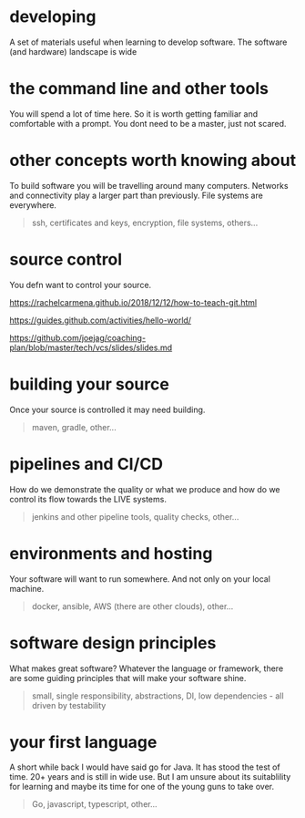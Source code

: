# developing
A set of materials useful when learning to develop software. The software (and hardware) landscape is wide


# the command line and other tools
You will spend a lot of time here. So it is worth getting familiar and comfortable with a prompt. You dont need to be a master, just not scared.


# other concepts worth knowing about
To build software you will be travelling around many computers. Networks and connectivity play a larger part than previously. File systems are everywhere.

> ssh, certificates and keys, encryption, file systems, others...


# source control
You defn want to control your source.

https://rachelcarmena.github.io/2018/12/12/how-to-teach-git.html

https://guides.github.com/activities/hello-world/

https://github.com/joejag/coaching-plan/blob/master/tech/vcs/slides/slides.md


# building your source
Once your source is controlled it may need building.

> maven, gradle, other...


# pipelines and CI/CD
How do we demonstrate the quality or what we produce and how do we control its flow towards the LIVE systems.

> jenkins and other pipeline tools, quality checks, other...


# environments and hosting
Your software will want to run somewhere. And not only on your local machine.

> docker, ansible, AWS (there are other clouds), other...


# software design principles
What makes great software?
Whatever the language or framework, there are some guiding principles that will make your software shine.

> small, single responsibility, abstractions, DI, low dependencies - all driven by testability


# your first language
A short while back I would have said go for Java. It has stood the test of time. 20+ years and is still in wide use. But I am unsure about its suitablility for learning and maybe its time for one of the young guns to take over.

> Go, javascript, typescript, other...

